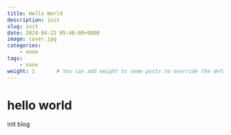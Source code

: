```yaml
---
title: Hello World
description: init 
slug: init
date: 2024-04-22 05:40:00+0800
image: cover.jpg
categories:
    - none
tags:
    - none
weight: 1       # You can add weight to some posts to override the default sorting (date descending)
---
```


# hello world

init blog
